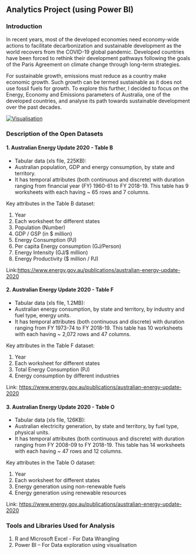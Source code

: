
## Analytics Project (using Power BI)

### Introduction

In recent years, most of the developed economies need economy-wide actions to facilitate decarbonization and sustainable development as the world recovers from the COVID-19 global pandemic. Developed countries have been forced to rethink their development pathways following the goals of the Paris Agreement on climate change through long-term strategies.

For sustainable growth, emissions must reduce as a country make economic growth. Such growth can be termed sustainable as it does not use fossil fuels for growth. To explore this further, I decided to focus on the Energy, Economy and Emissions parameters of Australia, one of the developed countries, and analyse its path towards sustainable development over the past decades. 

[![Visualisation](https://blueandgreentomorrow.com/wp-content/uploads/2018/10/eco-investing.jpg "Visualisation")](https://blueandgreentomorrow.com/wp-content/uploads/2018/10/eco-investing.jpg "Visualisation")


### Description of the Open Datasets

#### 1. Australian Energy Update 2020 - Table B 
- Tabular data (xls file, 225KB): 
- Australian population, GDP and energy consumption, by state and territory. 
- It has temporal attributes (both continuous and discrete) with duration ranging from financial year (FY) 1960-61 to FY 2018-19. This table has 9 worksheets with each having ~ 65 rows and 7 columns.	

Key attributes in the Table B dataset:
1.	Year
2.	Each worksheet for different states
3.	Population (Number)
4.	GDP / GSP (in $ million)
5.	Energy Consumption (PJ)
6.	Per capita Energy consumption (GJ/Person)
7.	Energy Intensity (GJ/$ million)
8.	Energy Productivity ($ million / PJ)

Link:https://www.energy.gov.au/publications/australian-energy-update-2020


#### 2. Australian Energy Update 2020 - Table F 
- Tabular data (xls file, 1.2MB):
- Australian energy consumption, by state and territory, by industry and fuel type, energy units. 
- It has temporal attributes (both continuous and discrete) with duration ranging from FY 1973-74 to FY 2018-19. This table has 10 worksheets with each having ~ 2,072 rows and 47 columns.

Key attributes in the Table F dataset:
1.	Year
2.	Each worksheet for different states
3.	Total Energy Consumption (PJ)
4.	Energy consumption by different industries

Link: https://www.energy.gov.au/publications/australian-energy-update-2020

	
#### 3. Australian Energy Update 2020 - Table O
- Tabular data (xls file, 126KB): 
- Australian electricity generation, by state and territory, by fuel type, physical units.
- It has temporal attributes (both continuous and discrete) with duration ranging from FY 2008-09 to FY 2018-19. This table has 14 worksheets with each having ~ 47 rows and 12 columns.

Key attributes in the Table O dataset:
1.	Year
2.	Each worksheet for different states
3.	Energy generation using non-renewable fuels
4.	Energy generation using renewable resources

Link: https://www.energy.gov.au/publications/australian-energy-update-2020


### Tools and Libraries Used for Analysis
1. 	R and Microsoft Excel - For Data Wrangling
2.	Power BI – For Data exploration using visualisation









